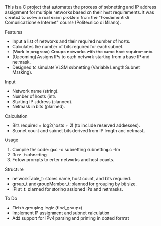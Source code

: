 This is a C project that automates the process of subnetting and IP address assignment for multiple networks based on their host requirements. It was created to solve a real exam problem from the "Fondamenti di Comunicazione e Internet" course (Politecnico di Milano).

Features
- Input a list of networks and their required number of hosts.
- Calculates the number of bits required for each subnet.
- (Work in progress) Groups networks with the same host requirements.
- (Upcoming) Assigns IPs to each network starting from a base IP and netmask.
- Designed to simulate VLSM subnetting (Variable Length Subnet Masking).

Input
- Network name (string).
- Number of hosts (int).
- Starting IP address (planned).
- Netmask in bits (planned).

Calculation
* Bits required = log2(hosts + 2) (to include reserved addresses).
* Subnet count and subnet bits derived from IP length and netmask.

Usage
1. Compile the code: gcc -o subnetting subnetting.c -lm
2. Run: ./subnetting
3. Follow prompts to enter networks and host counts.

Structure
- networkTable_t: stores name, host count, and bits required.
- group_t and groupMember_t: planned for grouping by bit size.
- IPlist_t: planned for storing assigned IPs and netmasks.

To Do
- Finish grouping logic (find_groups)
- Implement IP assignment and subnet calculation
- Add support for IPv4 parsing and printing in dotted format
